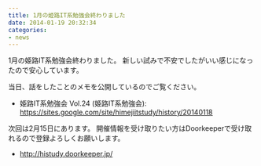 ```yaml
---
title: 1月の姫路IT系勉強会終わりました
date: 2014-01-19 20:32:34
categories:
- news
---
```


1月の姫路IT系勉強会終わりました。
新しい試みで不安でしたがいい感じになったので安心しています。

当日、話をしたことのメモを公開しているのでご覧ください。

-   姫路IT系勉強会 Vol.24 (姫路IT系勉強会): <https://sites.google.com/site/himejiitstudy/history/20140118>

次回は2月15日にあります。
開催情報を受け取りたい方はDoorkeeperで受け取れるので登録よろしくお願いします。

-   <http://histudy.doorkeeper.jp/>
